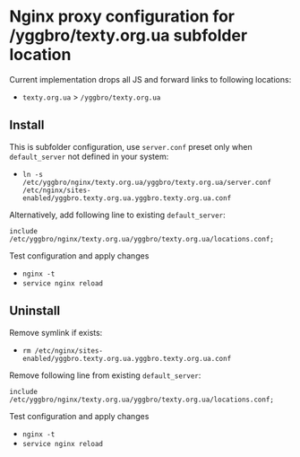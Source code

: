 # Nginx proxy configuration for /yggbro/texty.org.ua subfolder location

Current implementation drops all JS and forward links to following locations:

* `texty.org.ua` > `/yggbro/texty.org.ua`

## Install

This is subfolder configuration, use `server.conf` preset only when `default_server` not defined in your system:

* `ln -s /etc/yggbro/nginx/texty.org.ua/yggbro/texty.org.ua/server.conf /etc/nginx/sites-enabled/yggbro.texty.org.ua.yggbro.texty.org.ua.conf`

Alternatively, add following line to existing `default_server`:

```
include /etc/yggbro/nginx/texty.org.ua/yggbro/texty.org.ua/locations.conf;
```

Test configuration and apply changes

* `nginx -t`
* `service nginx reload`

## Uninstall

Remove symlink if exists:

* `rm /etc/nginx/sites-enabled/yggbro.texty.org.ua.yggbro.texty.org.ua.conf`

Remove following line from existing `default_server`:

```
include /etc/yggbro/nginx/texty.org.ua/yggbro/texty.org.ua/locations.conf;
```

Test configuration and apply changes

* `nginx -t`
* `service nginx reload`